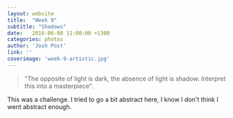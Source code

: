 ```yaml
---
layout: website
title:  "Week 9"
subtitle: "Shadows"
date:   2016-06-08 11:00:00 +1300
categories: photos
author: 'Josh Post'
link: ''
coverimage: 'week-9-artistic.jpg'
---
```


> "The opposite of light is dark, the absence of light is shadow. Interpret this into a masterpiece".


This was a challenge. I tried to go a bit abstract here, I know I don't think I went abstract enough. 